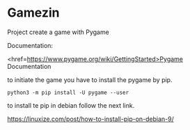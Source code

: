 # Gamezin



Project create a game with Pygame

Documentation:

<href=https://www.pygame.org/wiki/GettingStarted>Pygame Documentation</href>

to initiate the game you have to install the pygame by pip.

`python3 -m pip install -U pygame --user`

to install te pip in debian follow the next link.

https://linuxize.com/post/how-to-install-pip-on-debian-9/



